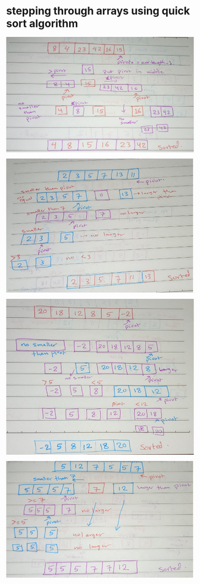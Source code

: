 # stepping through arrays using quick sort algorithm

![quick sort ](../assets/onearr.jpg)



![quick sort ](../assets/2ndarr.jpg)



![quick sort ](../assets/3rdarr.jpg)



![quick sort ](../assets/4tharr.png)